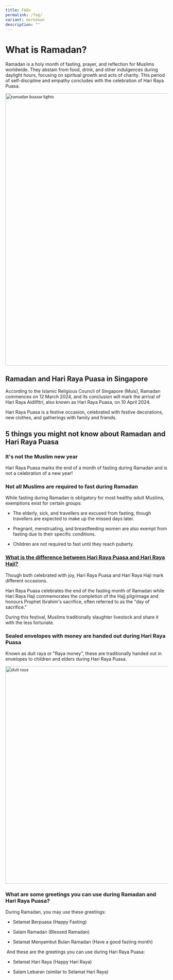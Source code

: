```yaml
---
title: FAQs
permalink: /faq/
variant: markdown
description: ""
---
```

<h1>What is Ramadan?</h1>
<p>Ramadan is a holy month of fasting, prayer, and reflection for Muslims
worldwide. They abstain from food, drink, and other indulgences during
daylight hours, focusing on spiritual growth and acts of charity. This
period of self-discipline and empathy concludes with the celebration of
Hari Raya Puasa.</p>
<p></p>
<div class="isomer-image-wrapper">
<img style="box-sizing: inherit; font-family: Lato, sans-serif; max-width: 100%; height: auto; display: block; margin: auto; width: 845.328px;" height="auto" width="100%" alt="ramadan bazaar lights" src="https://www.pa.gov.sg/images/IMG_7164.jpg">
</div>
<h2>Ramadan and Hari Raya Puasa in Singapore</h2>
<p>According to the Islamic Religious Council of Singapore (Muis), Ramadan
commences on 12 March 2024, and its conclusion will mark the arrival of
Hari Raya Aidilfitri, also known as Hari Raya Puasa, on 10 April 2024.</p>
<p>Hari Raya Puasa is a festive occasion, celebrated with festive decorations,
new clothes, and gatherings with family and friends.</p>
<h2>5 things you might not know about Ramadan and Hari Raya Puasa</h2>
<h3>It's not the Muslim new year</h3>
<p>Hari Raya Puasa marks the end of a month of fasting during Ramadan and
is not a celebration of a new year!</p>
<h3>Not all Muslims are required to fast during Ramadan</h3>
<p>While fasting during Ramadan is obligatory for most healthy adult Muslims,
exemptions exist for certain groups:</p>
<ul data-tight="true" class="tight">
<li>
<p>The elderly, sick, and travellers are excused from fasting, though travellers
are expected to make up the missed days later.</p>
</li>
<li>
<p>Pregnant, menstruating, and breastfeeding women are also exempt from fasting
due to their specific conditions.</p>
</li>
<li>
<p>Children are not required to fast until they reach puberty.</p>
</li>
</ul>
<h3><a href="#hariraya">What is the difference between Hari Raya Puasa and Hari Raya Haji?</a></h3>
<p>Though both celebrated with joy, Hari Raya Puasa and Hari Raya Haji mark
different occasions.</p>
<p>Hari Raya Puasa celebrates the end of the fasting month of Ramadan while
Hari Raya Haji commemorates the completion of the Hajj pilgrimage and honours
Prophet Ibrahim's sacrifice, often referred to as the "day of sacrifice."</p>
<p>During this festival, Muslims traditionally slaughter livestock and share
it with the less fortunate.</p>
<h3>Sealed envelopes with money are handed out during Hari Raya Puasa</h3>
<p>Known as duit raya or "Raya money", these are traditionally handed out
in envelopes to children and elders during Hari Raya Puasa.</p>
<p></p>
<div class="isomer-image-wrapper">
<img style="box-sizing: inherit; font-family: Lato, sans-serif; max-width: 100%; height: auto; display: block; margin: auto; width: 676.25px;" height="auto" width="100%" alt="duit raya" src="https://www.pa.gov.sg/images/green_packet.jpg">
</div>
<h3>What are some greetings you can use during Ramadan and Hari Raya Puasa?</h3>
<p>During Ramadan, you may use these greetings:</p>
<ul data-tight="true" class="tight">
<li>
<p>Selamat Berpuasa (Happy Fasting)</p>
</li>
<li>
<p>Salam Ramadan (Blessed Ramadan)</p>
</li>
<li>
<p>Selamat Menyambut Bulan Ramadan (Have a good fasting month)</p>
</li>
</ul>
<p>&nbsp;And these are the greetings you can use during Hari Raya Puasa:</p>
<ul data-tight="true" class="tight">
<li>
<p>Selamat Hari Raya (Happy Hari Raya)</p>
</li>
<li>
<p>Salam Lebaran (similar to Selamat Hari Raya)</p>
</li>
</ul>
<p></p>